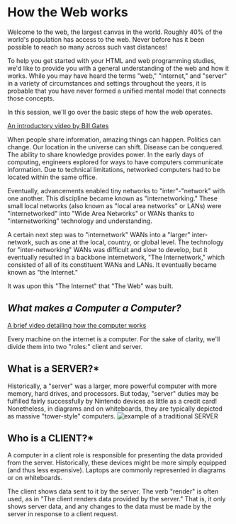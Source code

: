 # How the Web works

Welcome to the web, the largest canvas in the world. Roughly 40% of the world's population has access to the web. Never before has it been possible to reach so many across such vast distances!

To help you get started with your HTML and web programming studies, we'd like to provide you with a general understanding of the web and how it works. While you may have heard the terms "web," "internet," and "server" in a variety of circumstances and settings throughout the years, it is probable that you have never formed a unified mental model that connects those concepts.

In this session, we'll go over the basic steps of how the web operates.

[An introductory video by Bill Gates](https://youtu.be/_bVqU4D_MVw )


When people share information, amazing things can happen. Politics can change. Our location in the universe can shift. Disease can be conquered. The ability to share knowledge provides power. In the early days of computing, engineers explored for ways to have computers communicate information. Due to technical limitations, networked computers had to be located within the same office.

Eventually, advancements enabled tiny networks to "inter"-"network" with one another. This discipline became known as "internetworking." These small local networks (also known as "local area networks" or LANs) were "internetworked" into "Wide Area Networks" or WANs thanks to "internetworking" technology and understanding.

A certain next step was to "internetwork" WANs into a "larger" inter-network, such as one at the local, country, or global level. The technology for "inter-networking" WANs was difficult and slow to develop, but it eventually resulted in a backbone internetwork, "The Internetwork," which consisted of all of its constituent WANs and LANs. It eventually became known as "the Internet."

It was upon this "The Internet" that "The Web" was built.

## *What makes a Computer a Computer?*
[A brief video detailing how the computer works](https://youtu.be/xfKn5OjHLqQ)

Every machine on the internet is a computer. For the sake of clarity, we'll divide them into two "roles:" client and server. 


## What is a SERVER?*

Historically, a "server" was a larger, more powerful computer with more memory, hard drives, and processors. But today, "server" duties may be fulfilled fairly successfully by Nintendo devices as little as a credit card! Nonetheless, in diagrams and on whiteboards, they are typically depicted as massive "tower-style" computers.
![example of a traditional SERVER](https://images.pexels.com/photos/18471532/pexels-photo-18471532/free-photo-of-a-computer-room-with-a-monitor-and-computer.jpeg?auto=compress&cs=tinysrgb&w=800)

## Who is a CLIENT?*
A computer in a client role is responsible for presenting the data provided from the server. Historically, these devices might be more simply equipped (and thus less expensive). Laptops are commonly represented in diagrams or on whiteboards.

The client shows data sent to it by the server. The verb "render" is often used, as in "The client renders data provided by the server." That is, it only shows server data, and any changes to the data must be made by the server in response to a client request.
